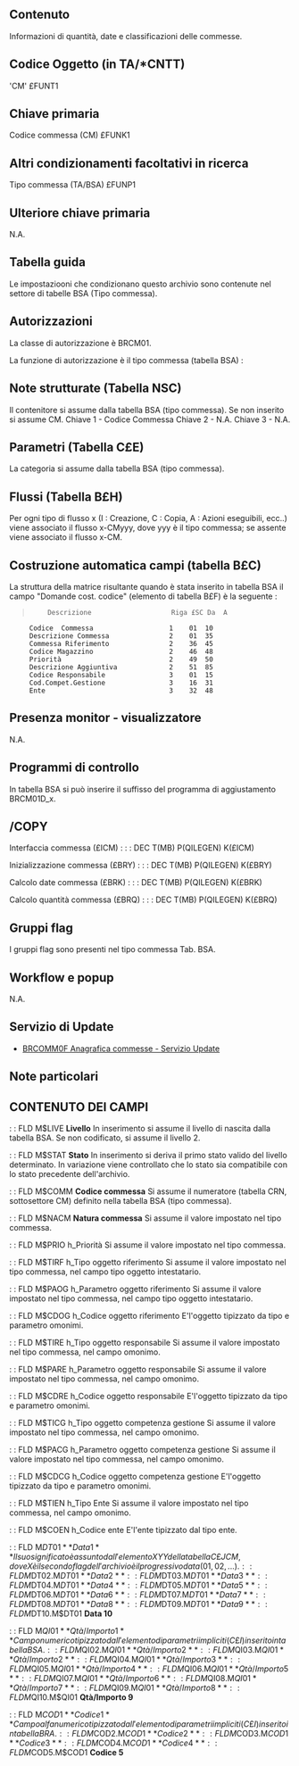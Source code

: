 ## Contenuto
Informazioni di quantità, date e classificazioni delle commesse.

## Codice Oggetto (in TA/*CNTT)
'CM'                               £FUNT1

## Chiave primaria
Codice commessa          (CM)      £FUNK1

## Altri condizionamenti facoltativi in ricerca
Tipo commessa            (TA/BSA)  £FUNP1

## Ulteriore chiave primaria
N.A.

## Tabella guida
Le impostaziooni che condizionano questo archivio sono contenute nel settore di tabelle BSA (Tipo commessa).

## Autorizzazioni
La classe di autorizzazione è BRCM01.

La funzione di autorizzazione è il tipo commessa (tabella BSA) : 

## Note strutturate (Tabella NSC)
Il contenitore si assume dalla tabella BSA (tipo commessa). Se non inserito si assume CM.
Chiave 1 - Codice Commessa
Chiave 2 - N.A.
Chiave 3 - N.A.

## Parametri (Tabella C£E)
La categoria si assume dalla tabella BSA (tipo commessa).

## Flussi (Tabella B£H)
Per ogni tipo di flusso x (I : Creazione, C : Copia, A : Azioni eseguibili, ecc..) viene associato il flusso x-CMyyy, dove yyy è il tipo commessa; se assente viene associato il flusso x-CM.

## Costruzione automatica campi (tabella B£C)
 La struttura della matrice risultante quando è stata inserito in tabella BSA il campo "Domande cost. codice" (elemento di tabella B£F)  è la seguente : 
>         Descrizione                    Riga £SC Da  A
         Codice  Commessa                   1    01  10
         Descrizione Commessa               2    01  35
         Commessa Riferimento               2    36  45
         Codice Magazzino                   2    46  48
         Priorità                           2    49  50
         Descrizione Aggiuntiva             2    51  85
         Codice Responsabile                3    01  15
         Cod.Compet.Gestione                3    16  31
         Ente                               3    32  48


## Presenza monitor - visualizzatore
N.A.

## Programmi di controllo
In tabella BSA si può inserire il suffisso del programma di aggiustamento  BRCM01D_x.

## /COPY
Interfaccia commessa (£ICM) : 
 :  : DEC T(MB) P(QILEGEN) K(£ICM)

Inizializzazione commessa (£BRY) : 
 :  : DEC T(MB) P(QILEGEN) K(£BRY)

Calcolo date commessa (£BRK) : 
 :  : DEC T(MB) P(QILEGEN) K(£BRK)

Calcolo quantità commessa (£BRQ) : 
 :  : DEC T(MB) P(QILEGEN) K(£BRQ)

## Gruppi flag
I gruppi flag sono presenti nel tipo commessa Tab. BSA.

## Workflow e popup
N.A.

## Servizio di Update
- [BRCOMM0F Anagrafica commesse - Servizio Update](Sorgenti/OJ/PGM/BRCOMM0F)

## Note particolari

## CONTENUTO DEI CAMPI

 :  : FLD M$LIVE **Livello**
In inserimento si assume il livello di nascita dalla tabella BSA.
Se non codificato, si assume il livello 2.

 :  : FLD M$STAT **Stato**
In inserimento si deriva il primo stato valido del livello determinato.
In variazione viene controllato che lo stato sia compatibile con lo stato precedente dell'archivio.

 :  : FLD M$COMM **Codice commessa**
Si assume il numeratore (tabella CRN, sottosettore CM) definito nella tabella BSA (tipo commessa).

 :  : FLD M$NACM **Natura commessa**
Si assume il valore impostato nel tipo commessa.

 :  : FLD M$PRIO h_Priorità
Si assume il valore impostato nel tipo commessa.

 :  : FLD M$TIRF h_Tipo oggetto riferimento
Si assume il valore impostato nel tipo commessa, nel campo tipo oggetto intestatario.

 :  : FLD M$PAOG h_Parametro oggetto riferimento
Si assume il valore impostato nel tipo commessa, nel campo tipo oggetto intestatario.

 :  : FLD M$CDOG h_Codice oggetto riferimento
E'l'oggetto tipizzato da tipo e parametro omonimi.

 :  : FLD M$TIRE h_Tipo oggetto responsabile
Si assume il valore impostato nel tipo commessa, nel campo omonimo.

 :  : FLD M$PARE h_Parametro oggetto responsabile
Si assume il valore impostato nel tipo commessa, nel campo omonimo.

 :  : FLD M$CDRE h_Codice oggetto responsabile
E'l'oggetto tipizzato da tipo e parametro omonimi.

 :  : FLD M$TICG h_Tipo oggetto competenza gestione
Si assume il valore impostato nel tipo commessa, nel campo omonimo.

 :  : FLD M$PACG h_Parametro oggetto competenza gestione
Si assume il valore impostato nel tipo commessa, nel campo omonimo.

 :  : FLD M$CDCG h_Codice oggetto competenza gestione
E'l'oggetto tipizzato da tipo e parametro omonimi.

 :  : FLD M$TIEN h_Tipo Ente
Si assume il valore impostato nel tipo commessa, nel campo omonimo.

 :  : FLD M$COEN h_Codice ente
E'l'ente tipizzato dal tipo ente.

 :  : FLD M$DT01 **Data 1**
Il suo significato è assunto dall'elemento XYY della tabella C£J CM, dove X è il secondo flag dell'archivio è il progressivo data (01, 02, ...).
 :  : FLD M$DT02.M$DT01 **Data 2**
 :  : FLD M$DT03.M$DT01 **Data 3**
 :  : FLD M$DT04.M$DT01 **Data 4**
 :  : FLD M$DT05.M$DT01 **Data 5**
 :  : FLD M$DT06.M$DT01 **Data 6**
 :  : FLD M$DT07.M$DT01 **Data 7**
 :  : FLD M$DT08.M$DT01 **Data 8**
 :  : FLD M$DT09.M$DT01 **Data 9**
 :  : FLD M$DT10.M$DT01 **Data 10**

 :  : FLD M$QI01 **Qtà/Importo 1**
Campo numerico tipizzato dall'elemento di parametri impliciti (C£I) inserito in tabella BSA.
 :  : FLD M$QI02.M$QI01 **Qtà/Importo 2**
 :  : FLD M$QI03.M$QI01 **Qtà/Importo 2**
 :  : FLD M$QI04.M$QI01 **Qtà/Importo 3**
 :  : FLD M$QI05.M$QI01 **Qtà/Importo 4**
 :  : FLD M$QI06.M$QI01 **Qtà/Importo 5**
 :  : FLD M$QI07.M$QI01 **Qtà/Importo 6**
 :  : FLD M$QI08.M$QI01 **Qtà/Importo 7**
 :  : FLD M$QI09.M$QI01 **Qtà/Importo 8**
 :  : FLD M$QI10.M$QI01 **Qtà/Importo 9**

 :  : FLD M$COD1 **Codice 1**
Campo alfanumerico tipizzato dall'elemento di parametri impliciti (C£I) inserito in tabella BRA.
 :  : FLD M$COD2.M$COD1 **Codice 2**
 :  : FLD M$COD3.M$COD1 **Codice 3**
 :  : FLD M$COD4.M$COD1 **Codice 4**
 :  : FLD M$COD5.M$COD1 **Codice 5**
